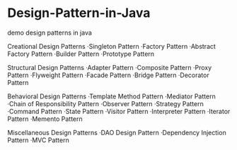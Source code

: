 # Design-Pattern-in-Java
demo design patterns in java

Creational Design Patterns
·Singleton Pattern
·Factory Pattern
·Abstract Factory Pattern
·Builder Pattern
·Prototype Pattern

Structural Design Patterns
·Adapter Pattern
·Composite Pattern
·Proxy Pattern
·Flyweight Pattern
·Facade Pattern
·Bridge Pattern
·Decorator Pattern

Behavioral Design Patterns
·Template Method Pattern
·Mediator Pattern
·Chain of Responsibility Pattern
·Observer Pattern
·Strategy Pattern
·Command Pattern
·State Pattern
·Visitor Pattern
·Interpreter Pattern
·Iterator Pattern
·Memento Pattern

Miscellaneous Design Patterns
·DAO Design Pattern
·Dependency Injection Pattern
·MVC Pattern

